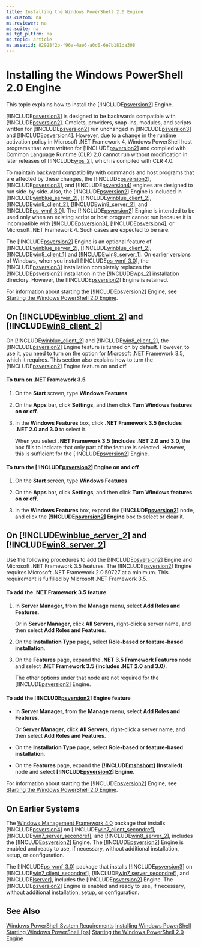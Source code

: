 ```yaml
---
title: Installing the Windows PowerShell 2.0 Engine
ms.custom: na
ms.reviewer: na
ms.suite: na
ms.tgt_pltfrm: na
ms.topic: article
ms.assetid: 82928f2b-f96a-4ae6-a0d0-6e7b181da308
---
```

# Installing the Windows PowerShell 2.0 Engine
This topic explains how to install the [!INCLUDE[psversion2](../Token/psversion2_md.md)] Engine.

[!INCLUDE[psversion3](../Token/psversion3_md.md)] is designed to be backwards compatible with [!INCLUDE[psversion2](../Token/psversion2_md.md)]. Cmdlets, providers, snap\-ins, modules, and scripts written for [!INCLUDE[psversion2](../Token/psversion2_md.md)] run unchanged in [!INCLUDE[psversion3](../Token/psversion3_md.md)] and [!INCLUDE[psversion4](../Token/psversion4_md.md)]. However, due to a change in the runtime activation policy in Microsoft .NET Framework 4, Windows PowerShell host programs that were written for [!INCLUDE[psversion2](../Token/psversion2_md.md)] and compiled with Common Language Runtime (CLR) 2.0 cannot run without modification in later releases of [!INCLUDE[wps_2](../Token/wps_2_md.md)], which is compiled with CLR 4.0.

To maintain backward compatibility with commands and host programs that are affected by these changes, the [!INCLUDE[psversion2](../Token/psversion2_md.md)], [!INCLUDE[psversion3](../Token/psversion3_md.md)], and [!INCLUDE[psversion4](../Token/psversion4_md.md)] engines are designed to run side\-by\-side. Also, the [!INCLUDE[psversion2](../Token/psversion2_md.md)] Engine is included in [!INCLUDE[winblue_server_2](../Token/winblue_server_2_md.md)], [!INCLUDE[winblue_client_2](../Token/winblue_client_2_md.md)], [!INCLUDE[win8_client_2](../Token/win8_client_2_md.md)], [!INCLUDE[win8_server_2](../Token/win8_server_2_md.md)], and [!INCLUDE[ps_wmf_3.0](../Token/ps_wmf_3.0_md.md)]. The [!INCLUDE[psversion2](../Token/psversion2_md.md)] Engine is intended to be used only when an existing script or host program cannot run because it is incompatible with [!INCLUDE[psversion3](../Token/psversion3_md.md)], [!INCLUDE[psversion4](../Token/psversion4_md.md)], or Microsoft .NET Framework 4. Such cases are expected to be rare.

The [!INCLUDE[psversion2](../Token/psversion2_md.md)] Engine is an optional feature of [!INCLUDE[winblue_server_2](../Token/winblue_server_2_md.md)], [!INCLUDE[winblue_client_2](../Token/winblue_client_2_md.md)], [!INCLUDE[win8_client_1](../Token/win8_client_1_md.md)] and [!INCLUDE[win8_server_1](../Token/win8_server_1_md.md)]. On earlier versions of Windows, when you install [!INCLUDE[ps_wmf_3.0](../Token/ps_wmf_3.0_md.md)], the [!INCLUDE[psversion3](../Token/psversion3_md.md)] installation completely replaces the [!INCLUDE[psversion2](../Token/psversion2_md.md)] installation in the [!INCLUDE[wps_2](../Token/wps_2_md.md)] installation directory. However, the [!INCLUDE[psversion2](../Token/psversion2_md.md)] Engine is retained.

For information about starting the [!INCLUDE[psversion2](../Token/psversion2_md.md)] Engine, see [Starting the Windows PowerShell 2.0 Engine](../Topic/Starting-the-Windows-PowerShell-2.0-Engine.md).

## On [!INCLUDE[winblue_client_2](../Token/winblue_client_2_md.md)] and [!INCLUDE[win8_client_2](../Token/win8_client_2_md.md)]
On [!INCLUDE[winblue_client_2](../Token/winblue_client_2_md.md)] and [!INCLUDE[win8_client_2](../Token/win8_client_2_md.md)], the [!INCLUDE[psversion2](../Token/psversion2_md.md)] Engine feature is turned on by default. However, to use it, you need to turn on the option for Microsoft .NET Framework 3.5, which it requires. This section also explains how to turn the [!INCLUDE[psversion2](../Token/psversion2_md.md)] Engine feature on and off.

#### To turn on .NET Framework 3.5

1.  On the **Start** screen, type **Windows Features**.

2.  On the **Apps** bar, click **Settings**, and then click **Turn Windows features on or off**.

3.  In the **Windows Features** box, click **.NET Framework 3.5 (includes .NET 2.0 and 3.0** to select it.

    When you select **.NET Framework 3.5 (includes .NET 2.0 and 3.0**, the box fills to indicate that only part of the feature is selected. However, this is sufficient for the [!INCLUDE[psversion2](../Token/psversion2_md.md)] Engine.

#### To turn the [!INCLUDE[psversion2](../Token/psversion2_md.md)] Engine on and off

1.  On the **Start** screen, type **Windows Features**.

2.  On the **Apps** bar, click **Settings**, and then click **Turn Windows features on or off**.

3.  In the **Windows Features** box, expand the **[!INCLUDE[psversion2](../Token/psversion2_md.md)]** node, and click the **[!INCLUDE[psversion2](../Token/psversion2_md.md)] Engine** box to select or clear it.

## On [!INCLUDE[winblue_server_2](../Token/winblue_server_2_md.md)] and [!INCLUDE[win8_server_2](../Token/win8_server_2_md.md)]
Use the following procedures to add the [!INCLUDE[psversion2](../Token/psversion2_md.md)] Engine and Microsoft .NET Framework 3.5 features. The [!INCLUDE[psversion2](../Token/psversion2_md.md)] Engine requires Microsoft .NET Framework 2.0.50727 at a minimum. This requirement is fulfilled by Microsoft .NET Framework 3.5.

#### To add the .NET Framework 3.5 feature

1.  In **Server Manager**, from the **Manage** menu, select **Add Roles and Features**.

    Or in **Server Manager**, click **All Servers**, right\-click a server name, and then select **Add Roles and Features**.

2.  On the **Installation Type** page, select **Role\-based or feature\-based installation**.

3.  On the **Features** page, expand the **.NET 3.5 Framework Features** node and select **.NET Framework 3.5 (includes .NET 2.0 and 3.0)**.

    The other options under that node are not required for the [!INCLUDE[psversion2](../Token/psversion2_md.md)] Engine.

#### To add the [!INCLUDE[psversion2](../Token/psversion2_md.md)] Engine feature

-   In **Server Manager**, from the **Manage** menu, select **Add Roles and Features**.

    Or **Server Manager**, click **All Servers**, right\-click a server name, and then select **Add Roles and Features**.

-   On the **Installation Type** page, select **Role\-based or feature\-based installation**.

-   On the **Features** page, expand the **[!INCLUDE[mshshort](../Token/mshshort_md.md)] (Installed)** node and select **[!INCLUDE[psversion2](../Token/psversion2_md.md)] Engine**.

For information about starting the [!INCLUDE[psversion2](../Token/psversion2_md.md)] Engine, see [Starting the Windows PowerShell 2.0 Engine](../Topic/Starting-the-Windows-PowerShell-2.0-Engine.md).

## On Earlier Systems
The [Windows Management Framework 4.0](http://go.microsoft.com/fwlink/?LinkID=293881) package that installs [!INCLUDE[psversion4](../Token/psversion4_md.md)] on [!INCLUDE[win7_client_secondref](../Token/win7_client_secondref_md.md)], [!INCLUDE[win7_server_secondref](../Token/win7_server_secondref_md.md)], and [!INCLUDE[win8_server_2](../Token/win8_server_2_md.md)], includes the [!INCLUDE[psversion2](../Token/psversion2_md.md)] Engine. The [!INCLUDE[psversion2](../Token/psversion2_md.md)] Engine is enabled and ready to use, if necessary, without additional installation, setup, or configuration.

The [!INCLUDE[ps_wmf_3.0](../Token/ps_wmf_3.0_md.md)] package that installs [!INCLUDE[psversion3](../Token/psversion3_md.md)] on [!INCLUDE[win7_client_secondref](../Token/win7_client_secondref_md.md)], [!INCLUDE[win7_server_secondref](../Token/win7_server_secondref_md.md)], and [!INCLUDE[lserver](../Token/lserver_md.md)], includes the [!INCLUDE[psversion2](../Token/psversion2_md.md)] Engine. The [!INCLUDE[psversion2](../Token/psversion2_md.md)] Engine is enabled and ready to use, if necessary, without additional installation, setup, or configuration.

## See Also
[Windows PowerShell System Requirements](../Topic/Windows-PowerShell-System-Requirements.md)
[Installing Windows PowerShell](../Topic/Installing-Windows-PowerShell.md)
[Starting Windows PowerShell [ps]](https://technet.microsoft.com/en-us/library/8ec8c2d7-8e7c-4722-a3d2-498fe5739a8e)
[Starting the Windows PowerShell 2.0 Engine](../Topic/Starting-the-Windows-PowerShell-2.0-Engine.md)

